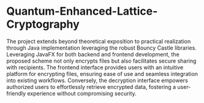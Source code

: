 # Quantum-Enhanced-Lattice-Cryptography
The project extends beyond theoretical exposition to practical realization through Java implementation leveraging the robust Bouncy Castle libraries. Leveraging JavaFX for both backend and frontend development, the proposed scheme not only encrypts files but also facilitates secure sharing with recipients. The frontend interface provides users with an intuitive platform for encrypting files, ensuring ease of use and seamless integration into existing workflows. Conversely, the decryption interface empowers authorized users to effortlessly retrieve encrypted data, fostering a user-friendly experience without compromising security.
